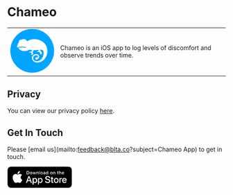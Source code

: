 # Chameo

| | |
|-|-|
| <img width=150 src="assets/images/app-logo.png"> | Chameo is an iOS app to log levels of discomfort and observe trends over time. |

## Privacy
You can view our privacy policy [here](privacy-policy).

## Get In Touch
Please [email us](mailto:feedback@blta.co?subject=Chameo App) to get in touch.

<a href="https://apps.apple.com/us/app/parrot-recorder-and-looper/id1527210110" rel="Download on the App Store">
    <img width=150 src="assets/images/app-store-button.svg">
</a>
